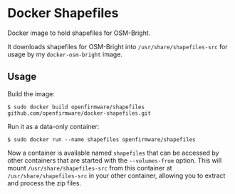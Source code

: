 # Docker Shapefiles

Docker image to hold shapefiles for OSM-Bright.

It downloads shapefiles for OSM-Bright into `/usr/share/shapefiles-src` for usage by my `docker-osm-bright` image.

## Usage

Build the image:

    $ sudo docker build openfirmware/shapefiles github.com/openfirmware/docker-shapefiles.git

Run it as a data-only container:

    $ sudo docker run --name shapefiles openfirmware/shapefiles

Now a container is available named `shapefiles` that can be accessed by other containers that are started with the `--volumes-from` option. This will mount `/usr/share/shapefiles-src` from this container at `/usr/share/shapefiles-src` in your other container, allowing you to extract and process the zip files.
